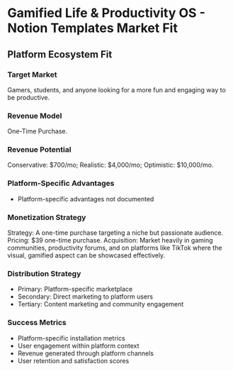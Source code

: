 # Gamified Life & Productivity OS - Notion Templates Market Fit

## Platform Ecosystem Fit

### Target Market
Gamers, students, and anyone looking for a more fun and engaging way to be productive.

### Revenue Model
One-Time Purchase.

### Revenue Potential
Conservative: $700/mo; Realistic: $4,000/mo; Optimistic: $10,000/mo.

### Platform-Specific Advantages
- Platform-specific advantages not documented

### Monetization Strategy
Strategy: A one-time purchase targeting a niche but passionate audience. Pricing: $39 one-time purchase. Acquisition: Market heavily in gaming communities, productivity forums, and on platforms like TikTok where the visual, gamified aspect can be showcased effectively.

### Distribution Strategy
- Primary: Platform-specific marketplace
- Secondary: Direct marketing to platform users
- Tertiary: Content marketing and community engagement

### Success Metrics
- Platform-specific installation metrics
- User engagement within platform context
- Revenue generated through platform channels
- User retention and satisfaction scores
